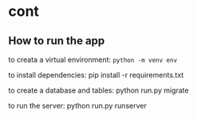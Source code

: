 # cont

## How to run the app
to creata a virtual environment: `python -m venv env`

to install dependencies: pip install -r requirements.txt

to create a database and tables: python run.py migrate

to run the server: python run.py runserver
